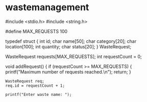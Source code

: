 # wastemanagement

#include <stdio.h>
#include <string.h>

#define MAX_REQUESTS 100

typedef struct {
    int id;
    char name[50];
    char category[20];
    char location[100];
    int quantity;
    char status[20];
} WasteRequest;

WasteRequest requests[MAX_REQUESTS];
int requestCount = 0;

void addRequest() {
    if (requestCount >= MAX_REQUESTS) {
        printf("Maximum number of requests reached.\n");
        return;
    }

    WasteRequest req;
    req.id = requestCount + 1;

    printf("Enter waste name: ");
